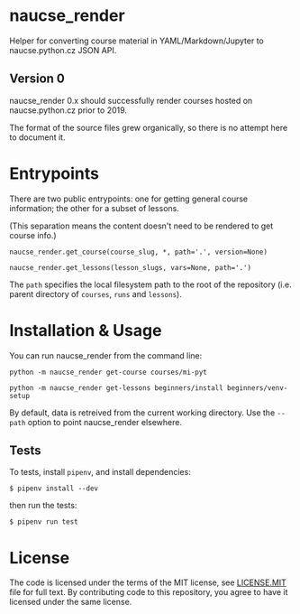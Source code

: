 # naucse_render

Helper for converting course material in YAML/Markdown/Jupyter to
naucse.python.cz JSON API.

## Version 0

naucse_render 0.x should successfully render courses hosted on naucse.python.cz
prior to 2019.

The format of the source files grew organically, so there is no attempt here
to document it.


# Entrypoints

There are two public entrypoints: one for getting general course information;
the other for a subset of lessons.

(This separation means the content doesn't need to be rendered to get course
info.)

`naucse_render.get_course(course_slug, *, path='.', version=None)`

`naucse_render.get_lessons(lesson_slugs, vars=None, path='.')`

The `path` specifies the local filesystem path to the root of the repository
(i.e. parent directory of `courses`, `runs` and `lessons`).


# Installation & Usage

You can run naucse_render from the command line:

```console
python -m naucse_render get-course courses/mi-pyt

python -m naucse_render get-lessons beginners/install beginners/venv-setup
```

By default, data is retreived from the current working directory.
Use the `--path` option to point naucse_render elsewhere.


## Tests

To tests, install `pipenv`, and install dependencies:

```console
$ pipenv install --dev
```

then run the tests:

```console
$ pipenv run test
```


# License

The code is licensed under the terms of the MIT license, see [LICENSE.MIT] file
for full text. By contributing code to this repository, you agree to have it
licensed under the same license.

[LICENSE.MIT]: https://github.com/pyvec/naucse.python.cz/blob/master/LICENSE.MIT
